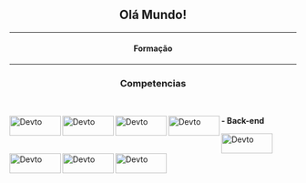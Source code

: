 <h2 align="center" color="red"><strong>Olá Mundo!</strong></h3>
<hr>
<div>
    <h4 align="center" color="red"><strong>Formação</strong></h3>
    <hr>
   
</div>
<div>
    <h3 align="center" color="red"><strong>Competencias</strong></h3>
                                                                            </br>
    <p><img align="left" alt="Devto" width="90px" height="35px" src="https://img.shields.io/badge/HTML5-E34F26?style=for-the-badge&logo=html5&logoColor=white"></p>
    <p><img align="left" alt="Devto" width="90px" height="35px" src="https://img.shields.io/badge/CSS3-1572B6?style=for-the-badge&logo=css3&logoColor=white"></p>
    <p><img align="left" alt="Devto" width="90px" height="35px" src="https://img.shields.io/badge/JavaScript-F7DF1E?style=for-the-badge&logo=javascript&logoColor=black"></p>
    <p><img align="left" alt="Devto" width="90px" height="35px" src="https://img.shields.io/badge/Bootstrap-563D7C?style=for-the-badge&logo=bootstrap&logoColor=white"></p>
    <p align="left" color="red"><strong>- Back-end</strong></p>
    <p><img align="left" alt="Devto" width="90px" height="35px" src="https://img.shields.io/badge/C%23-239120?style=for-the-badge&logo=c-sharp&logoColor=white"></p>
    <p><img align="left" alt="Devto" width="90px" height="35px" src="https://img.shields.io/badge/.NET-5C2D91?style=for-the-badge&logo=.net&logoColor=white"></p>
    <p><img align="left" alt="Devto" width="90px" height="35px" src="https://img.shields.io/badge/MySQL-00000F?style=for-the-badge&logo=mysql&logoColor=white"></p>
    <p><img align="left" alt="Devto" width="90px" height="35px" src="https://img.shields.io/badge/Microsoft_SQL_Server-CC2927?style=for-the-badge&logo=microsoft-sql-server&logoColor=white"></p>
</div>
